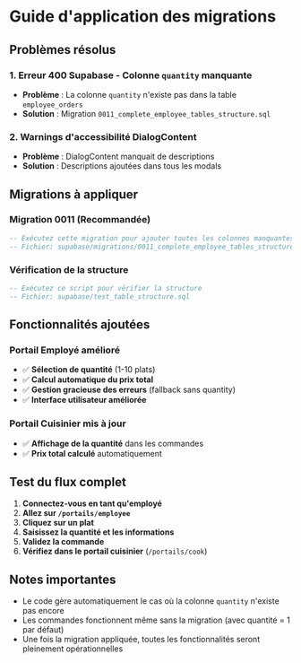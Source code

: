 # Guide d'application des migrations

## Problèmes résolus

### 1. Erreur 400 Supabase - Colonne `quantity` manquante
- **Problème** : La colonne `quantity` n'existe pas dans la table `employee_orders`
- **Solution** : Migration `0011_complete_employee_tables_structure.sql`

### 2. Warnings d'accessibilité DialogContent
- **Problème** : DialogContent manquait de descriptions
- **Solution** : Descriptions ajoutées dans tous les modals

## Migrations à appliquer

### Migration 0011 (Recommandée)
```sql
-- Exécutez cette migration pour ajouter toutes les colonnes manquantes
-- Fichier: supabase/migrations/0011_complete_employee_tables_structure.sql
```

### Vérification de la structure
```sql
-- Exécutez ce script pour vérifier la structure
-- Fichier: supabase/test_table_structure.sql
```

## Fonctionnalités ajoutées

### Portail Employé amélioré
- ✅ **Sélection de quantité** (1-10 plats)
- ✅ **Calcul automatique du prix total**
- ✅ **Gestion gracieuse des erreurs** (fallback sans quantity)
- ✅ **Interface utilisateur améliorée**

### Portail Cuisinier mis à jour
- ✅ **Affichage de la quantité** dans les commandes
- ✅ **Prix total calculé** automatiquement

## Test du flux complet

1. **Connectez-vous en tant qu'employé**
2. **Allez sur `/portails/employee`**
3. **Cliquez sur un plat**
4. **Saisissez la quantité et les informations**
5. **Validez la commande**
6. **Vérifiez dans le portail cuisinier** (`/portails/cook`)

## Notes importantes

- Le code gère automatiquement le cas où la colonne `quantity` n'existe pas encore
- Les commandes fonctionnent même sans la migration (avec quantité = 1 par défaut)
- Une fois la migration appliquée, toutes les fonctionnalités seront pleinement opérationnelles


